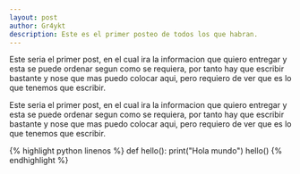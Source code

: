 ```yaml
--- 
layout: post 
author: Gr4ykt
description: Este es el primer posteo de todos los que habran.
---
```


Este seria el primer post, en el cual ira la informacion que quiero entregar y esta se puede ordenar segun como se requiera, por tanto hay que escribir bastante y nose que mas puedo colocar aqui, pero requiero de ver que es lo que tenemos que escribir.

Este seria el primer post, en el cual ira la informacion que quiero entregar y esta se puede ordenar segun como se requiera, por tanto hay que escribir bastante y nose que mas puedo colocar aqui, pero requiero de ver que es lo que tenemos que escribir.


{% highlight python linenos %}
def hello():
  print("Hola mundo")
hello()
{% endhighlight %}